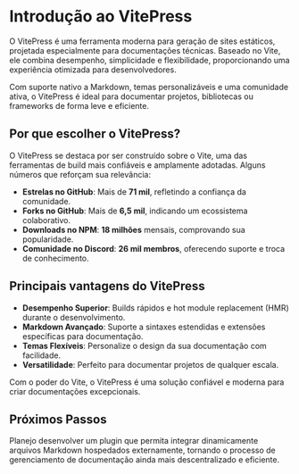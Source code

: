 # Introdução ao VitePress

O VitePress é uma ferramenta moderna para geração de sites estáticos, projetada
especialmente para documentações técnicas. Baseado no Vite, ele combina
desempenho, simplicidade e flexibilidade, proporcionando uma experiência
otimizada para desenvolvedores.

Com suporte nativo a Markdown, temas personalizáveis e uma comunidade ativa, o
VitePress é ideal para documentar projetos, bibliotecas ou frameworks de forma
leve e eficiente.

## Por que escolher o VitePress?

O VitePress se destaca por ser construído sobre o Vite, uma das ferramentas de
build mais confiáveis e amplamente adotadas. Alguns números que reforçam sua
relevância:

- **Estrelas no GitHub**: Mais de **71 mil**, refletindo a confiança da
  comunidade.
- **Forks no GitHub**: Mais de **6,5 mil**, indicando um ecossistema
  colaborativo.
- **Downloads no NPM**: **18 milhões** mensais, comprovando sua popularidade.
- **Comunidade no Discord**: **26 mil membros**, oferecendo suporte e troca de
  conhecimento.

## Principais vantagens do VitePress

- **Desempenho Superior**: Builds rápidos e hot module replacement (HMR) durante
  o desenvolvimento.
- **Markdown Avançado**: Suporte a sintaxes estendidas e extensões específicas
  para documentação.
- **Temas Flexíveis**: Personalize o design da sua documentação com facilidade.
- **Versatilidade**: Perfeito para documentar projetos de qualquer escala.

Com o poder do Vite, o VitePress é uma solução confiável e moderna para criar
documentações excepcionais.

## Próximos Passos

Planejo desenvolver um plugin que permita integrar dinamicamente arquivos
Markdown hospedados externamente, tornando o processo de gerenciamento de
documentação ainda mais descentralizado e eficiente.

<script setup>
import {
  VPTeamPage,
  VPTeamPageTitle,
  VPTeamMembers
} from 'vitepress/theme'

const members = [
  {
    avatar: 'https://vitepress.dev/vitepress-logo-large.svg',
    name: 'VitePress',
    links: [
      { icon: 'github', link: 'https://github.com/vuejs/vitepress' },
    ]
  },
  {
    avatar: 'https://vite.dev/logo.svg',
    name: 'Vite',
    links: [
      { icon: 'github', link: 'https://github.com/vitejs/vite' },
    ]
  },
{
    avatar: 'https://vuejs.org/logo.svg',
    name: 'Vue',
    links: [
      { icon: 'github', link: 'https://github.com/vuejs/vue' },
    ]
  },
  {
    avatar: 'https://rollupjs.org/rollup-logo.svg',
    name: 'Rollup',
    links: [
      { icon: 'github', link: 'https://github.com/rollup/rollup' },
    ]
  },
  {
    avatar: 'https://pinia.vuejs.org/logo.png',
    name: 'Pinia',
    links: [
      { icon: 'github', link: 'https://github.com/vuejs/pinia' },
    ]
  },
  {
    avatar: 'https://vueuse.org/favicon.svg',
    name: 'VueUse',
    links: [
      { icon: 'github', link: 'https://github.com/vueuse/vueuse' },
    ]
  },
  {
    avatar: 'https://vitest.dev/logo-shadow.svg',
    name: 'Vitest',
    links: [
      { icon: 'github', link: 'https://vitest.dev' },
    ]
  },
  {
    avatar: 'https://d3js.org/logo.svg',
    name: 'D3',
    links: [
      { icon: 'github', link: 'https://github.com/d3/d3' },
    ]
  },
  {
    avatar: 'https://unocss.dev/logo.svg',
    name: 'UnoCSS',
    links: [
      { icon: 'github', link: 'https://github.com/unocss/unocss' },
    ]
  },
  {
    avatar: 'https://commitlint.js.org/assets/icon.png',
    name: 'Commitlint',
    links: [
      { icon: 'github', link: 'https://github.com/conventional-changelog/commitlint' },
    ]
  }
]
</script>

<VPTeamPageTitle>
  <template #title>
    Exemplos
  </template>
  <template #lead>
    Lista de bibliotecas e frameworks que utilizam VitePress.
  </template>
  </VPTeamPageTitle>
<VPTeamMembers :members="members" />
